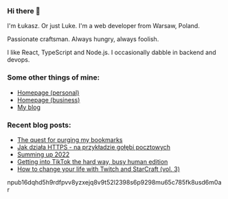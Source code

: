 ### Hi there 👋

I'm Łukasz. Or just Luke. I'm a web developer from Warsaw, Poland.

Passionate craftsman. Always hungry, always foolish.

I like React, TypeScript and Node.js. I occasionally dabble in backend and devops.

### Some other things of mine:

* [Homepage (personal)](https://www.lukaszwojcik.net/)
* [Homepage (business)](https://www.lukem.net/)
* [My blog](https://www.offbeatbits.com/)

### Recent blog posts:

<!-- BLOG-POST-LIST:START -->
- [The quest for purging my bookmarks](https://offbeatbits.com/the-quest-for-purging-my-bookmarks/)
- [Jak działa HTTPS - na przykładzie gołębi pocztowych](https://offbeatbits.com/jak-dziala-https-na-przykladzie-golebi-pocztowych/)
- [Summing up 2022](https://offbeatbits.com/summing-up-2022/)
- [Getting into TikTok the hard way, busy human edition](https://offbeatbits.com/getting-into-tiktok-the-hard-way-busy-human-edition/)
- [How to change your life with Twitch and StarCraft &lpar;vol. 3&rpar;](https://offbeatbits.com/how-to-change-your-life-with-twitch-and-starcraft-vol-3/)
<!-- BLOG-POST-LIST:END -->

npub16dqhd5h9rdfpvv8yzxejq8v9t52l2398s6p9298mu65c785fk8usd6m0ar
